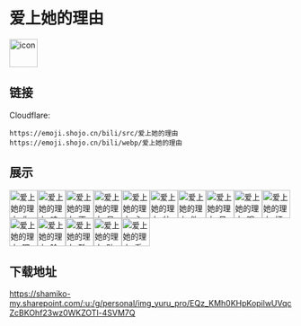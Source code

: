 # 爱上她的理由
<img src="https://emoji.shojo.cn/bili/src/爱上她的理由/icon.png" width="50" height="50" alt="icon">

## 链接
Cloudflare:
```
https://emoji.shojo.cn/bili/src/爱上她的理由
https://emoji.shojo.cn/bili/webp/爱上她的理由
```
## 展示
<img src="https://emoji.shojo.cn/bili/src/爱上她的理由/爱上她的理由-你干嘛.png" width="50" height="50" alt="爱上她的理由-你干嘛"><img src="https://emoji.shojo.cn/bili/src/爱上她的理由/爱上她的理由-呜哇.png" width="50" height="50" alt="爱上她的理由-呜哇"><img src="https://emoji.shojo.cn/bili/src/爱上她的理由/爱上她的理由-不爽.png" width="50" height="50" alt="爱上她的理由-不爽"><img src="https://emoji.shojo.cn/bili/src/爱上她的理由/爱上她的理由-呆.png" width="50" height="50" alt="爱上她的理由-呆"><img src="https://emoji.shojo.cn/bili/src/爱上她的理由/爱上她的理由-心动.png" width="50" height="50" alt="爱上她的理由-心动"><img src="https://emoji.shojo.cn/bili/src/爱上她的理由/爱上她的理由-帅气.png" width="50" height="50" alt="爱上她的理由-帅气"><img src="https://emoji.shojo.cn/bili/src/爱上她的理由/爱上她的理由-欸.png" width="50" height="50" alt="爱上她的理由-欸"><img src="https://emoji.shojo.cn/bili/src/爱上她的理由/爱上她的理由-见鬼去吧.png" width="50" height="50" alt="爱上她的理由-见鬼去吧"><img src="https://emoji.shojo.cn/bili/src/爱上她的理由/爱上她的理由-哦耶.png" width="50" height="50" alt="爱上她的理由-哦耶"><img src="https://emoji.shojo.cn/bili/src/爱上她的理由/爱上她的理由-打爆头.png" width="50" height="50" alt="爱上她的理由-打爆头"><img src="https://emoji.shojo.cn/bili/src/爱上她的理由/爱上她的理由-嘿嘿.png" width="50" height="50" alt="爱上她的理由-嘿嘿"><img src="https://emoji.shojo.cn/bili/src/爱上她的理由/爱上她的理由-脸红.png" width="50" height="50" alt="爱上她的理由-脸红"><img src="https://emoji.shojo.cn/bili/src/爱上她的理由/爱上她的理由-酷.png" width="50" height="50" alt="爱上她的理由-酷"><img src="https://emoji.shojo.cn/bili/src/爱上她的理由/爱上她的理由-贴贴.png" width="50" height="50" alt="爱上她的理由-贴贴"><img src="https://emoji.shojo.cn/bili/src/爱上她的理由/爱上她的理由-看手机.png" width="50" height="50" alt="爱上她的理由-看手机">

## 下载地址

https://shamiko-my.sharepoint.com/:u:/g/personal/img_yuru_pro/EQz_KMh0KHpKopilwUVqcZcBKOhf23wz0WKZOTl-4SVM7Q